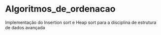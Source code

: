 # Algoritmos_de_ordenacao
Implementação do Insertion sort e Heap sort para a disciplina de estrutura de dados avançada
